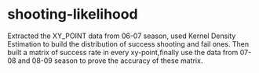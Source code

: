 shooting-likelihood
===================

Extracted the XY_POINT data from 06-07 season, used Kernel Density Estimation to build the distribution of success shooting and fail ones. Then built a matrix of success rate in every xy-point,finally use the data from 07-08 and 08-09 season to prove the accuracy of these matrix.

